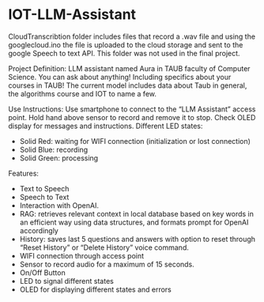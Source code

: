 # IOT-LLM-Assistant

CloudTranscribtion folder includes files that record a .wav file and using the googlecloud.ino the file is uploaded to the cloud storage and sent to the google Speech to text API.
This folder was not used in the final project.




Project Definition:
LLM assistant named Aura in TAUB faculty of Computer Science.
You can ask about anything! Including specifics about your courses in TAUB!
The current model includes data about Taub in general, the algorithms course and IOT to name a few.

Use Instructions:
Use smartphone to connect to the “LLM Assistant” access point.
Hold hand above sensor to record and remove it to stop.
Check OLED display for messages and instructions.
Different LED states:
-	Solid Red: waiting for WIFI connection (initialization or lost connection)
-	Solid Blue: recording
-	Solid Green: processing

Features:
- Text to Speech
- Speech to Text
- Interaction with OpenAI.
- RAG: retrieves relevant context in local database based on key words in an efficient way using data structures, and formats prompt for OpenAI accordingly
- History: saves last 5 questions and answers with option to reset through “Reset History” or “Delete History” voice command.
- WIFI connection through access point
- Sensor to record audio for a maximum of 15 seconds.
- On/Off Button
- LED to signal different states
- OLED for displaying different states and errors
